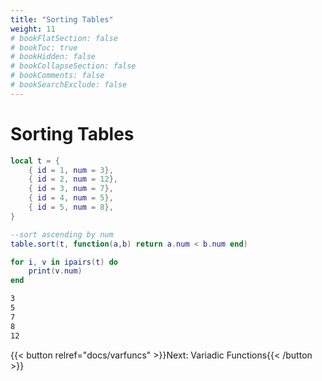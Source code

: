 ```yaml
---
title: "Sorting Tables"
weight: 11
# bookFlatSection: false
# bookToc: true
# bookHidden: false
# bookCollapseSection: false
# bookComments: false
# bookSearchExclude: false
---
```


# Sorting Tables

```lua
local t = {
    { id = 1, num = 3},
    { id = 2, num = 12},
    { id = 3, num = 7},
    { id = 4, num = 5},
    { id = 5, num = 8},
}

--sort ascending by num
table.sort(t, function(a,b) return a.num < b.num end)

for i, v in ipairs(t) do
    print(v.num)
end
```

```txt {.output}
3
5
7
8
12
```

{{< button relref="docs/varfuncs"  >}}Next: Variadic Functions{{< /button >}}
